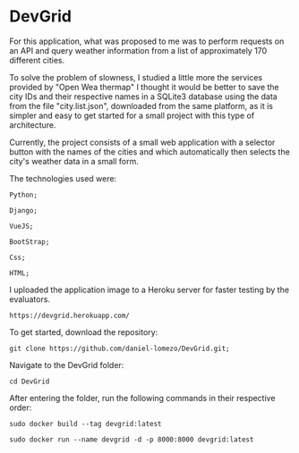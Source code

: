 # DevGrid
For this application, what was proposed to me was to perform requests on an API and query weather information from a list of approximately 170 different cities. 

To solve the problem of slowness, I studied a little more the services provided by "Open Wea thermap" I thought it would be better to save the city IDs and their respective names in a SQLite3 database using the data from the file "city.list.json", downloaded from the same platform, as it is simpler and easy to get started for a small project with this type of architecture.


Currently, the project consists of a small web application with a selector button with the names of the cities and which automatically then selects the city's weather data in a small form.


The technologies used were:
    
    Python;

    Django;
  
    VueJS;

    BootStrap;

    Css;

    HTML;

I uploaded the application image to a Heroku server for faster testing by the evaluators.

    https://devgrid.herokuapp.com/

To get started, download the repository:
    
    git clone https://github.com/daniel-lomezo/DevGrid.git;

Navigate to the DevGrid folder:

    cd DevGrid 

After entering the folder, run the following commands in their respective order:

    sudo docker build --tag devgrid:latest 

    sudo docker run --name devgrid -d -p 8000:8000 devgrid:latest
  
